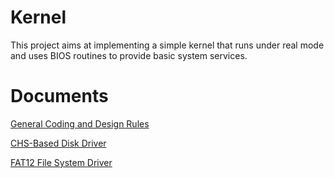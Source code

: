 
# Kernel

This project aims at implementing a simple kernel that runs under real mode and uses
BIOS routines to provide basic system services. 

# Documents

[General Coding and Design Rules](general.md)

[CHS-Based Disk Driver](loader_disk.asm.md)

[FAT12 File System Driver](loader_fat12.asm.md)
